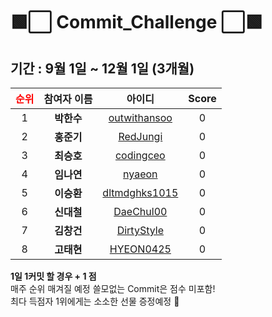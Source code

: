# 🟩⬜️ Commit_Challenge ⬜🟩

## 기간 : 9월 1일 ~ 12월 1일 (3개월) ##
| <span style="color:red"> 순위 | 참여자 이름 | 아이디 | Score |
| :------------: | :------------: | :-------------: | :-------------: |
| 1 | **박한수** | [outwithansoo](https://github.com/outwithansoo)  | 0 |
| 2 | **홍준기** | [RedJungi](https://github.com/RedJungi) | 0 |
| 3 | **최승호** | [codingceo](https://github.com/codingceo)  | 0 |
| 4 | **임나연** | [nyaeon](https://github.com/nyaeon)  | 0 |
| 5 | **이승환** | [dltmdghks1015](https://github.com/dltmdghks1015)  | 0 |
| 6 | **신대철** | [DaeChul00](https://github.com/DaeChul00)  | 0 |
| 7 | **김창건** | [DirtyStyle](https://github.com/DirtyStyle)  | 0 |
| 8 | **고태현** | [HYEON0425](https://github.com/HYEON0425)  | 0 |

<b> 1일 1커밋 할 경우 + 1 점 </b> <br> 
매주 순위 매겨질 예정 쓸모없는 Commit은 점수 미포함! <br>
최다 득점자 1위에게는 소소한 선물 증정예정 🎁 
